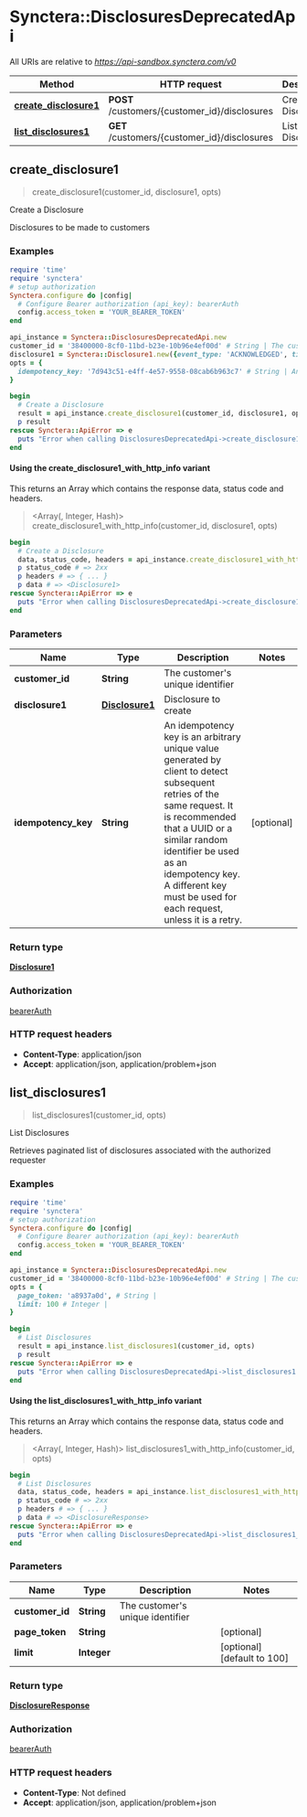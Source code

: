 # Synctera::DisclosuresDeprecatedApi

All URIs are relative to *https://api-sandbox.synctera.com/v0*

| Method | HTTP request | Description |
| ------ | ------------ | ----------- |
| [**create_disclosure1**](DisclosuresDeprecatedApi.md#create_disclosure1) | **POST** /customers/{customer_id}/disclosures | Create a Disclosure |
| [**list_disclosures1**](DisclosuresDeprecatedApi.md#list_disclosures1) | **GET** /customers/{customer_id}/disclosures | List Disclosures |


## create_disclosure1

> <Disclosure1> create_disclosure1(customer_id, disclosure1, opts)

Create a Disclosure

Disclosures to be made to customers 

### Examples

```ruby
require 'time'
require 'synctera'
# setup authorization
Synctera.configure do |config|
  # Configure Bearer authorization (api_key): bearerAuth
  config.access_token = 'YOUR_BEARER_TOKEN'
end

api_instance = Synctera::DisclosuresDeprecatedApi.new
customer_id = '38400000-8cf0-11bd-b23e-10b96e4ef00d' # String | The customer's unique identifier
disclosure1 = Synctera::Disclosure1.new({event_type: 'ACKNOWLEDGED', timestamp: Time.parse('2010-05-06T12:23:34.321Z'), type: 'ACH_AUTHORIZATION', version: 'v1.1'}) # Disclosure1 | Disclosure to create
opts = {
  idempotency_key: '7d943c51-e4ff-4e57-9558-08cab6b963c7' # String | An idempotency key is an arbitrary unique value generated by client to detect subsequent retries of the same request. It is recommended that a UUID or a similar random identifier be used as an idempotency key. A different key must be used for each request, unless it is a retry.
}

begin
  # Create a Disclosure
  result = api_instance.create_disclosure1(customer_id, disclosure1, opts)
  p result
rescue Synctera::ApiError => e
  puts "Error when calling DisclosuresDeprecatedApi->create_disclosure1: #{e}"
end
```

#### Using the create_disclosure1_with_http_info variant

This returns an Array which contains the response data, status code and headers.

> <Array(<Disclosure1>, Integer, Hash)> create_disclosure1_with_http_info(customer_id, disclosure1, opts)

```ruby
begin
  # Create a Disclosure
  data, status_code, headers = api_instance.create_disclosure1_with_http_info(customer_id, disclosure1, opts)
  p status_code # => 2xx
  p headers # => { ... }
  p data # => <Disclosure1>
rescue Synctera::ApiError => e
  puts "Error when calling DisclosuresDeprecatedApi->create_disclosure1_with_http_info: #{e}"
end
```

### Parameters

| Name | Type | Description | Notes |
| ---- | ---- | ----------- | ----- |
| **customer_id** | **String** | The customer&#39;s unique identifier |  |
| **disclosure1** | [**Disclosure1**](Disclosure1.md) | Disclosure to create |  |
| **idempotency_key** | **String** | An idempotency key is an arbitrary unique value generated by client to detect subsequent retries of the same request. It is recommended that a UUID or a similar random identifier be used as an idempotency key. A different key must be used for each request, unless it is a retry. | [optional] |

### Return type

[**Disclosure1**](Disclosure1.md)

### Authorization

[bearerAuth](../README.md#bearerAuth)

### HTTP request headers

- **Content-Type**: application/json
- **Accept**: application/json, application/problem+json


## list_disclosures1

> <DisclosureResponse> list_disclosures1(customer_id, opts)

List Disclosures

Retrieves paginated list of disclosures associated with the authorized requester

### Examples

```ruby
require 'time'
require 'synctera'
# setup authorization
Synctera.configure do |config|
  # Configure Bearer authorization (api_key): bearerAuth
  config.access_token = 'YOUR_BEARER_TOKEN'
end

api_instance = Synctera::DisclosuresDeprecatedApi.new
customer_id = '38400000-8cf0-11bd-b23e-10b96e4ef00d' # String | The customer's unique identifier
opts = {
  page_token: 'a8937a0d', # String | 
  limit: 100 # Integer | 
}

begin
  # List Disclosures
  result = api_instance.list_disclosures1(customer_id, opts)
  p result
rescue Synctera::ApiError => e
  puts "Error when calling DisclosuresDeprecatedApi->list_disclosures1: #{e}"
end
```

#### Using the list_disclosures1_with_http_info variant

This returns an Array which contains the response data, status code and headers.

> <Array(<DisclosureResponse>, Integer, Hash)> list_disclosures1_with_http_info(customer_id, opts)

```ruby
begin
  # List Disclosures
  data, status_code, headers = api_instance.list_disclosures1_with_http_info(customer_id, opts)
  p status_code # => 2xx
  p headers # => { ... }
  p data # => <DisclosureResponse>
rescue Synctera::ApiError => e
  puts "Error when calling DisclosuresDeprecatedApi->list_disclosures1_with_http_info: #{e}"
end
```

### Parameters

| Name | Type | Description | Notes |
| ---- | ---- | ----------- | ----- |
| **customer_id** | **String** | The customer&#39;s unique identifier |  |
| **page_token** | **String** |  | [optional] |
| **limit** | **Integer** |  | [optional][default to 100] |

### Return type

[**DisclosureResponse**](DisclosureResponse.md)

### Authorization

[bearerAuth](../README.md#bearerAuth)

### HTTP request headers

- **Content-Type**: Not defined
- **Accept**: application/json, application/problem+json


